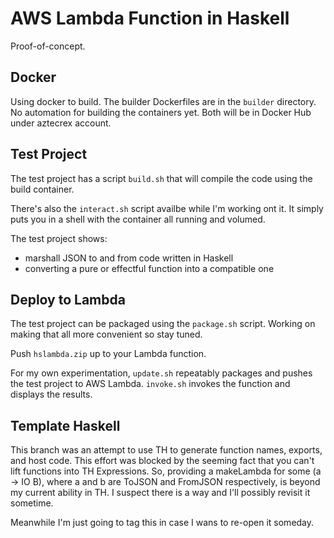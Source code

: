 # AWS Lambda Function in Haskell

Proof-of-concept.

## Docker

Using docker to build. The builder Dockerfiles are
in the `builder` directory. No automation for building
the containers yet. Both will be in Docker Hub under aztecrex account.

## Test Project

The test project has a script `build.sh` that will compile
the code using the build container.

There's also the `interact.sh` script availbe while I'm
working ont it. It simply puts you in a shell with the
container all running and volumed.

The test project shows:
* marshall JSON to and from code written in Haskell
* converting a pure or effectful function into a compatible one


## Deploy to Lambda

The test project can be packaged using the `package.sh` script.
Working on making that all more convenient so stay tuned.

Push `hslambda.zip` up to your Lambda function.

For my own experimentation, `update.sh` repeatably packages and
pushes the test project to AWS Lambda. `invoke.sh` invokes
the function and displays the results.

## Template Haskell

This branch was an attempt to use TH to generate function names,
exports, and host code. This effort was blocked by the seeming
fact that you can't lift functions into TH Expressions. So,
providing a makeLambda for some (a -> IO B), where a and
b are ToJSON and FromJSON respectively, is beyond my current
ability in TH. I suspect there is a way and I'll possibly
revisit it sometime.

Meanwhile I'm just going to tag this in case I wans to re-open
it someday.





